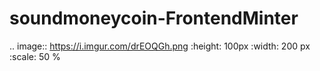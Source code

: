 # soundmoneycoin-FrontendMinter

.. image:: https://i.imgur.com/drEOQGh.png
   :height: 100px
   :width: 200 px
   :scale: 50 %

